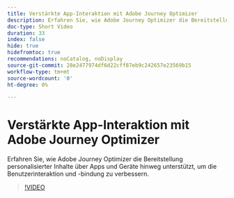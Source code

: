 ```yaml
---
title: Verstärkte App-Interaktion mit Adobe Journey Optimizer
description: Erfahren Sie, wie Adobe Journey Optimizer die Bereitstellung personalisierter Inhalte über Apps und Geräte hinweg unterstützt, um die Benutzerinteraktion und -bindung zu verbessern.
doc-type: Short Video
duration: 33
index: false
hide: true
hidefromtoc: true
recommendations: noCatalog, noDisplay
source-git-commit: 28e2477974df6d22cff87eb9c242657e23569b15
workflow-type: tm+mt
source-wordcount: '0'
ht-degree: 0%

---
```



# Verstärkte App-Interaktion mit Adobe Journey Optimizer

Erfahren Sie, wie Adobe Journey Optimizer die Bereitstellung personalisierter Inhalte über Apps und Geräte hinweg unterstützt, um die Benutzerinteraktion und -bindung zu verbessern.

<!-- 72_S603_3442534_32_boost-app-engagement-with-adobe-journey-optimizer -->
>[!VIDEO](https://video.tv.adobe.com/v/3460020/?learn=on&enablevpops=true&captions=ger)

